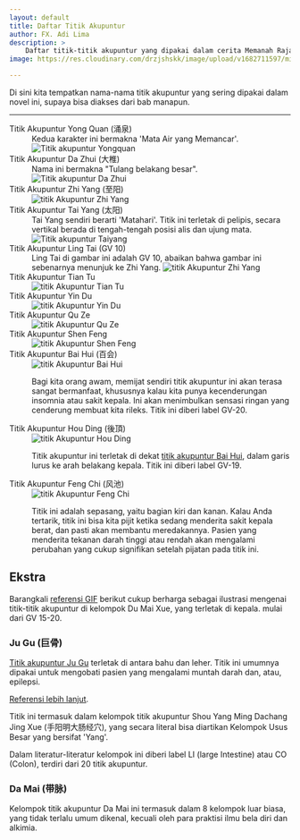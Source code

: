 ```yaml
---
layout: default
title: Daftar Titik Akupuntur
author: FX. Adi Lima
description: >
    Daftar titik-titik akupuntur yang dipakai dalam cerita Memanah Rajawali.
image: https://res.cloudinary.com/drzjshskk/image/upload/v1682711597/misc/yongquan_dwlwqu.png

---
```


Di sini kita tempatkan nama-nama titik akupuntur yang sering dipakai dalam novel ini,
supaya bisa diakses dari bab manapun.

***

<dl>
    <dt id="yong-quan">Titik Akupuntur Yong Quan (涌泉)</dt>
    <dd>
        Kedua karakter ini bermakna 'Mata Air yang Memancar'.<br/>
        <img src="https://res.cloudinary.com/drzjshskk/image/upload/v1682711597/misc/yongquan_dwlwqu.png"
            alt="Titik akupuntur Yongquan"/>
    </dd>
    <dt id="da-zhui">Titik Akupuntur Da Zhui (大椎)</dt>
    <dd>
        Nama ini bermakna "Tulang belakang besar".<br/>
        <img src="https://res.cloudinary.com/drzjshskk/image/upload/v1682803449/misc/dazhui_sk0cx5.png"
            alt="Titik akupuntur Da Zhui"/>
    </dd>
    <dt id="zhi-yang">Titik Akupuntur Zhi Yang (至阳)</dt>
    <dd>
        <img src="https://res.cloudinary.com/drzjshskk/image/upload/v1683642673/misc/GV-9-Zhiyang_tdbglk.jpg"
            alt="titik Akupuntur Zhi Yang">
    </dd>
    <dt id="tai-yang">Titik Akupuntur Tai Yang (太阳)</dt>
    <dd>
        Tai Yang sendiri berarti 'Matahari'. Titik ini terletak di pelipis, secara vertikal berada di tengah-tengah
        posisi alis dan ujung mata.<br/>
        <img src="https://res.cloudinary.com/drzjshskk/image/upload/v1683703380/misc/images_vicdtn.jpg"
            alt="Titik akupuntur Taiyang">
    </dd>
    <dt id="ling-tai">Titik Akupuntur Ling Tai (GV 10)</dt>
    <dd>
        Ling Tai di gambar ini adalah GV 10, abaikan bahwa gambar ini sebenarnya menunjuk ke Zhi Yang.
        <img src="https://res.cloudinary.com/drzjshskk/image/upload/v1683642673/misc/GV-9-Zhiyang_tdbglk.jpg"
            alt="titik Akupuntur Zhi Yang">
    </dd>
    <dt id="tian-tu">Titik Akupuntur Tian Tu</dt>
    <dd>
        <img src="https://res.cloudinary.com/drzjshskk/image/upload/v1685475216/misc/CV22-300x288_fkkrdo.jpg"
            alt="titik Akupuntur Tian Tu">
    </dd>
    <dt id="yin-du">Titik Akupuntur Yin Du</dt>
    <dd>
        <img src="https://res.cloudinary.com/drzjshskk/image/upload/v1685477335/misc/yindu-kid-19-2_phitoh.webp"
            alt="titik Akupuntur Yin Du">
    </dd>
    <dt id="qu-ze">Titik Akupuntur Qu Ze</dt>
    <dd>
        <img src="https://res.cloudinary.com/drzjshskk/image/upload/v1685626173/misc/PC3_p7xnak.jpg"
            alt="titik Akupuntur Qu Ze">
    </dd>
    <dt id="qu-ze">Titik Akupuntur Shen Feng</dt>
    <dd>
        <img src="https://res.cloudinary.com/drzjshskk/image/upload/v1685629103/misc/zuj8hu4h0jljnhql9d01.jpg"
            alt="titik Akupuntur Shen Feng">
    </dd>
    <dt id="bai-hui">Titik Akupuntur Bai Hui (百会)</dt>
    <dd>
        <img src="https://www.selbyacupuncture.com/wp-content/uploads/2013/09/baihui.jpg"
            alt="titik Akupuntur Bai Hui">
        <br/>
        <p>
            Bagi kita orang awam, memijat sendiri titik akupuntur ini akan terasa sangat bermanfaat, khususnya kalau
            kita punya kecenderungan insomnia atau sakit kepala. Ini akan menimbulkan sensasi ringan yang cenderung membuat kita 
            rileks. Titik ini diberi label GV-20.
        </p>
    </dd>
    <dt id="hou-ding">Titik Akupuntur Hou Ding (後頂)</dt>
    <dd>
        <img src="https://thumbs.dreamstime.com/b/acupuncture-point-gv-houding-d-illustration-points-meridians-80282750.jpg"
            alt="titik Akupuntur Hou Ding">
        <br/>
        <p>
            Titik akupuntur ini terletak di dekat <a href="#bai-hui" title="Bai Hui">titik akupuntur Bai Hui</a>, dalam garis 
            lurus ke arah belakang kepala. Titik ini diberi label GV-19. 
        </p>
    </dd>
    <dt id="feng-chi">Titik Akupuntur Feng Chi (风池)</dt>
    <dd>
        <img src="https://balancedenergywellness.com/wp-content/uploads/2020/03/GB20.png"
            alt="titik Akupuntur Feng Chi">
        <br/>
        <p>
            Titik ini adalah sepasang, yaitu bagian kiri dan kanan. Kalau Anda tertarik, titik ini bisa kita pijit ketika
            sedang menderita sakit kepala berat, dan pasti akan membantu meredakannya. Pasien yang menderita tekanan darah tinggi atau rendah akan mengalami perubahan yang cukup signifikan setelah pijatan pada titik ini.
        </p>
    </dd>
</dl>

## Ekstra

Barangkali [referensi GIF](https://yinyanghouse.com/yyhmedia/yyh/img/acupoints/gv_meridian_15-20.gif) berikut cukup berharga
sebagai ilustrasi mengenai titik-titik akupuntur di kelompok Du Mai Xue, yang terletak di kepala. mulai dari GV 15-20.


### <a name="ju-gu" id="ju-gu">Ju Gu (巨骨)</a>

[Titik akupuntur Ju Gu](https://www.meandqi.com/media/ho0izfz0/jugu-li-16-2.jpg?mode=crop&anchor=center&height=600&format=webp&quality=80) terletak di antara bahu dan leher. Titik ini umumnya dipakai untuk mengobati pasien yang mengalami muntah darah
dan, atau, epilepsi.

[Referensi lebih lanjut](https://www.peakmassager.com/li-16-acupuncture-point/).

Titik ini termasuk dalam kelompok titik akupuntur Shou Yang Ming Dachang Jing Xue (手阳明大肠经穴), yang secara literal bisa
diartikan Kelompok Usus Besar yang bersifat 'Yang'.

Dalam literatur-literatur kelompok ini diberi label LI (large Intestine) atau CO (Colon), terdiri dari 20 titik akupuntur.


### <a name="da-mai" id="da-mai">Da Mai (带脉)</a>

Kelompok titik akupuntur Da Mai ini termasuk dalam 8 kelompok luar biasa, yang tidak terlalu umum dikenal, kecuali oleh
para praktisi ilmu bela diri dan alkimia.




